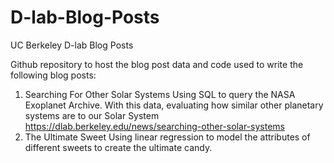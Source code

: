 # D-lab-Blog-Posts
UC Berkeley D-lab Blog Posts 

Github repository to host the blog post data and code used to write the following blog posts:

1. Searching For Other Solar Systems
Using SQL to query the NASA Exoplanet Archive. With this data, evaluating how similar other planetary systems are to our Solar System
https://dlab.berkeley.edu/news/searching-other-solar-systems
2. The Ultimate Sweet
Using linear regression to model the attributes of different sweets to create the ultimate candy.

